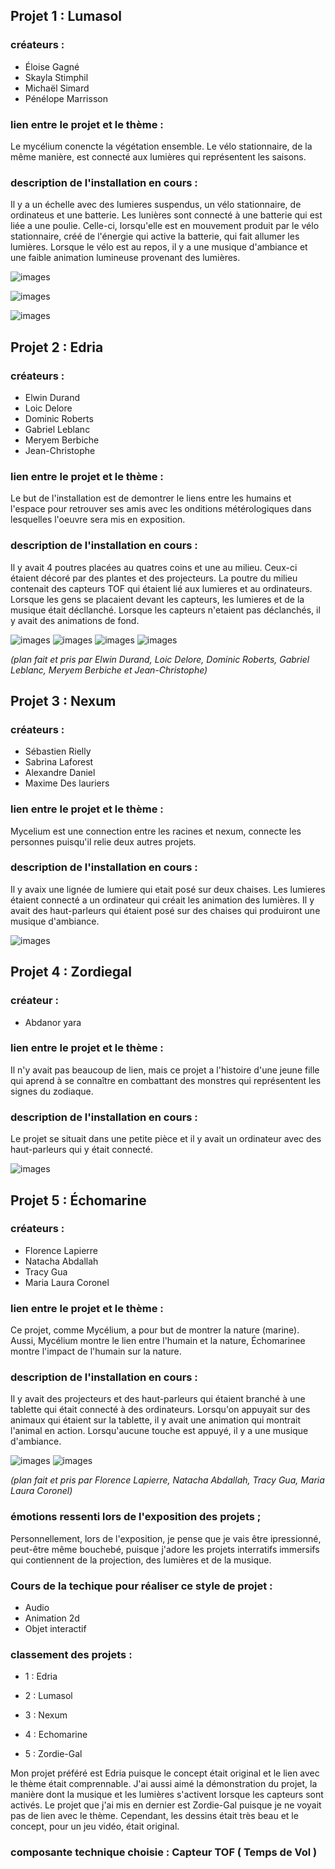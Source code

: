 ## Projet 1 : Lumasol 

### créateurs : 
* Éloise Gagné
* Skayla Stimphil
* Michaël Simard 
* Pénélope Marrisson

### lien entre le projet et le thème :
Le mycélium conencte la végétation ensemble. Le vélo stationnaire, de la même manière, est connecté aux lumières qui représentent les saisons.

### description de l'installation en cours :
Il y a un échelle avec des lumieres suspendus, un vélo stationnaire, de ordinateus et une batterie. Les lunières sont connecté à une batterie qui est liée a une poulie. Celle-ci, lorsqu'elle est en mouvement produit par le vélo stationnaire, créé de l'énergie qui active la batterie, qui fait allumer les lumières. Lorsque le vélo est au repos, il y a une musique d'ambiance et une faible animation lumineuse provenant des lumières.

![images](media/Mycelium_Lumasol_Installation.jpg)


![images](media/Mycelium_Lumasol_Plan_Repos.png)


![images](media/Mycelium_Lumasol_Plan_Active.png)


## Projet 2 : Edria 

### créateurs :
* Elwin Durand
* Loic Delore
* Dominic Roberts
* Gabriel Leblanc
* Meryem Berbiche
* Jean-Christophe

### lien entre le projet et le thème :
Le but de l'installation est de demontrer le liens entre les humains et l'espace pour retrouver ses amis avec les onditions métérologiques dans lesquelles l'oeuvre sera mis en exposition.

### description de l'installation en cours :
Il y avait 4 poutres placées au quatres coins et une au milieu. Ceux-ci étaient décoré par des plantes et des projecteurs. La poutre du milieu contenait des capteurs TOF qui étaient lié aux lumieres et au ordinateurs. Lorsque les gens se placaient devant les capteurs, les lumieres et de la musique était décllanché. Lorsque les capteurs n'etaient pas déclanchés, il y avait des animations de fond.

![images](media/Mycelium_Edria_Installation.jpg)
![images](media/Mycelium_Edria_Plan_Derriere_1.png)
![images](media/Mycelium_Edria_Plan_Derriere_2.png)
![images](media/Mycelium_Edria_Plan_Devant.png)


*(plan fait et pris par Elwin Durand, Loic Delore, Dominic Roberts, Gabriel Leblanc, Meryem Berbiche et Jean-Christophe)*


 ## Projet 3 : Nexum 
 
 ### créateurs :
 * Sébastien Rielly
 * Sabrina Laforest
 * Alexandre Daniel
 * Maxime Des lauriers

 ### lien entre le projet et le thème :
 Mycelium est une connection entre les racines et nexum, connecte les personnes puisqu'il relie deux autres projets.
 
 ### description de l'installation en cours : 
 Il y avaix une lignée de lumiere qui etait  posé sur deux chaises. Les lumieres étaient connecté a un ordinateur qui créait les animation des lumières.  Il y avait    des haut-parleurs qui étaient posé sur des chaises qui produiront une musique d'ambiance.
 
![images](media/Mycelium_Nexum_Installation.jpg)


## Projet 4 : Zordiegal

### créateur :
* Abdanor yara

### lien entre le projet et le thème :
Il n'y avait pas beaucoup de lien, mais ce projet a l'histoire d'une jeune fille qui aprend à se connaître en combattant des monstres qui représentent les signes du zodiaque.

### description de l'installation en cours :
Le projet se situait dans une petite pièce et il y avait un ordinateur avec des haut-parleurs qui y était connecté.

![images](media/Mycelium_Zordie-Gal_Installation.jpg)



## Projet 5 : Échomarine

### créateurs :
* Florence Lapierre
* Natacha Abdallah
* Tracy Gua
* Maria Laura Coronel

### lien entre le projet et le thème :
Ce projet, comme Mycélium, a pour but de montrer la nature (marine). Aussi, Mycélium montre le lien entre l'humain et la nature, Échomarinee montre l'impact de l'humain sur la nature.

### description de l'installation en cours :
Il y avait des projecteurs et des haut-parleurs qui étaient branché à une tablette qui était connecté à des ordinateurs. Lorsqu'on appuyait sur des animaux qui étaient sur la tablette, il y avait une animation qui montrait l'animal en action. Lorsqu'aucune touche est appuyé, il y a une musique d'ambiance.

![images](media/Mycelium_Echomarine_Installation.jpg)
![images](media/Mycelium_Echomarine_Plan.png)


*(plan fait et pris par  Florence Lapierre, Natacha Abdallah, Tracy Gua, Maria Laura Coronel)*


### émotions ressenti lors de l'exposition des projets ;
Personnellement, lors de l'exposition, je pense que je vais être ipressionné, peut-être même bouchebé, puisque j'adore les projets interratifs immersifs qui contiennent de la projection, des lumières et de la musique.


### Cours de la techique pour réaliser ce style de projet :
* Audio
* Animation 2d
* Objet interactif

### classement des projets :
* 1 :  Edria
 
* 2 : Lumasol

* 3 : Nexum

* 4 : Echomarine

* 5 : Zordie-Gal 

Mon projet préféré est Edria puisque le concept était original et le lien avec le thème était comprennable. J'ai aussi aimé la démonstration du projet, la manière dont la musique et les lumières s'activent lorsque les capteurs sont activés. Le projet que j'ai mis en dernier est Zordie-Gal puisque je ne voyait pas de lien avec le thème. Cependant, les dessins était très beau et le concept, pour un jeu vidéo, était original.

### composante technique choisie : Capteur TOF ( Temps de Vol ) 
